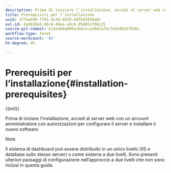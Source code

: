 ```yaml
---
description: Prima di iniziare l'installazione, accedi al server web con un account amministratore con autorizzazioni per configurare il server e installare il nuovo software.
title: Prerequisiti per l’installazione
uuid: 3f7ee690-ff91-4c4d-8d78-4dfb42856e8c
exl-id: da9836eb-bbc8-49ae-a9c6-054051708c25
source-git-commit: b1dda69a606a16dccca30d2a74c7e63dbd27936c
workflow-type: tm+mt
source-wordcount: '91'
ht-degree: 4%

---
```


# Prerequisiti per l’installazione{#installation-prerequisites}

{{eol}}

Prima di iniziare l&#39;installazione, accedi al server web con un account amministratore con autorizzazioni per configurare il server e installare il nuovo software.

>[!NOTE]
>
>Il sistema di dashboard può essere distribuito in un unico livello (IIS e database sullo stesso server) o come sistema a due livelli. Sono presenti ulteriori passaggi di configurazione nell’approccio a due livelli che non sono inclusi in questa guida.
